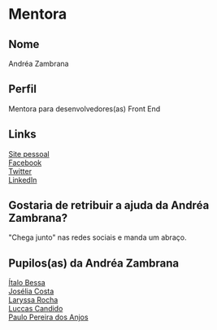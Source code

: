 # Mentora

## Nome

Andréa Zambrana  

## Perfil

Mentora para desenvolvedores(as) Front End  

## Links

[Site pessoal](http://andreazambrana.com.br)  
[Facebook](https://www.facebook.com/akfzambrana)  
[Twitter](https://twitter.com/akfzambrana)  
[LinkedIn](https://br.linkedin.com/in/akfzambrana)  

## Gostaria de retribuir a ajuda da Andréa Zambrana?

"Chega junto" nas redes sociais e manda um abraço.  

## Pupilos(as) da Andréa Zambrana  

[Ítalo Bessa](/profiles/pupils/profiles/italobessa.md)  
[Josélia Costa](/profiles/pupils/profiles/JoseliaCosta.md)  
[Laryssa Rocha](/profiles/pupils/profiles/laryro.md)  
[Luccas Candido](/profiles/pupils/profiles/LucasCandido.md)  
[Paulo Pereira dos Anjos](/profiles/pupils/profiles/paulopereiradosanjos.md)  
